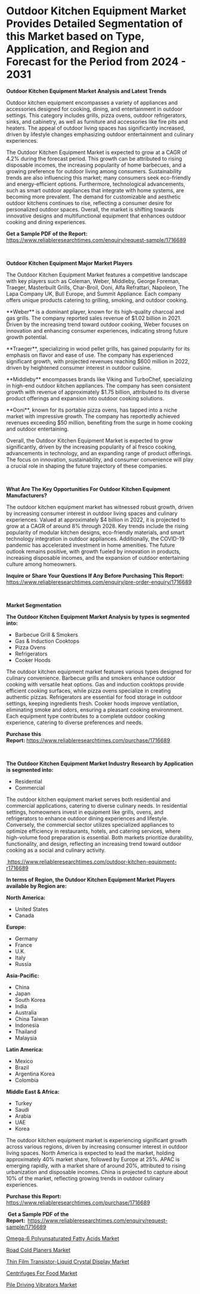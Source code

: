 <p><h1>Outdoor Kitchen Equipment Market Provides Detailed Segmentation of this Market based on Type, Application, and Region and Forecast for the Period from 2024 - 2031</h1></p><p><strong>Outdoor Kitchen Equipment Market Analysis and Latest Trends</strong></p>
<p><p>Outdoor kitchen equipment encompasses a variety of appliances and accessories designed for cooking, dining, and entertainment in outdoor settings. This category includes grills, pizza ovens, outdoor refrigerators, sinks, and cabinetry, as well as furniture and accessories like fire pits and heaters. The appeal of outdoor living spaces has significantly increased, driven by lifestyle changes emphasizing outdoor entertainment and culinary experiences.</p><p>The Outdoor Kitchen Equipment Market is expected to grow at a CAGR of 4.2% during the forecast period. This growth can be attributed to rising disposable incomes, the increasing popularity of home barbecues, and a growing preference for outdoor living among consumers. Sustainability trends are also influencing this market; many consumers seek eco-friendly and energy-efficient options. Furthermore, technological advancements, such as smart outdoor appliances that integrate with home systems, are becoming more prevalent. The demand for customizable and aesthetic outdoor kitchens continues to rise, reflecting a consumer desire for personalized outdoor spaces. Overall, the market is shifting towards innovative designs and multifunctional equipment that enhances outdoor cooking and dining experiences.</p></p>
<p><strong>Get a Sample PDF of the Report:&nbsp;</strong> <a href="https://www.reliableresearchtimes.com/enquiry/request-sample/1716689?utm_campaign=1630&utm_medium=2&utm_source=Github&utm_content=ia&utm_term=13102024&utm_id=outdoor-kitchen-equipment">https://www.reliableresearchtimes.com/enquiry/request-sample/1716689</a></p>
<p>&nbsp;</p>
<p><strong>Outdoor Kitchen Equipment Major Market Players</strong></p>
<p><p>The Outdoor Kitchen Equipment Market features a competitive landscape with key players such as Coleman, Weber, Middleby, George Foreman, Traeger, Masterbuilt Grills, Char-Broil, Ooni, Alfa Refrattari, Napoleon, The Lapa Company UK, Bull Europe, and Summit Appliance. Each company offers unique products catering to grilling, smoking, and outdoor cooking.</p><p>**Weber** is a dominant player, known for its high-quality charcoal and gas grills. The company reported sales revenue of $1.02 billion in 2021. Driven by the increasing trend toward outdoor cooking, Weber focuses on innovation and enhancing consumer experiences, indicating strong future growth potential.</p><p>**Traeger**, specializing in wood pellet grills, has gained popularity for its emphasis on flavor and ease of use. The company has experienced significant growth, with projected revenues reaching $600 million in 2022, driven by heightened consumer interest in outdoor cuisine.</p><p>**Middleby** encompasses brands like Viking and TurboChef, specializing in high-end outdoor kitchen appliances. The company has seen consistent growth with revenue of approximately $1.75 billion, attributed to its diverse product offerings and expansion into outdoor cooking solutions.</p><p>**Ooni**, known for its portable pizza ovens, has tapped into a niche market with impressive growth. The company has reportedly achieved revenues exceeding $50 million, benefiting from the surge in home cooking and outdoor entertaining.</p><p>Overall, the Outdoor Kitchen Equipment Market is expected to grow significantly, driven by the increasing popularity of al fresco cooking, advancements in technology, and an expanding range of product offerings. The focus on innovation, sustainability, and consumer convenience will play a crucial role in shaping the future trajectory of these companies.</p></p>
<p>&nbsp;</p>
<p><strong>What Are The Key Opportunities For Outdoor Kitchen Equipment Manufacturers?</strong></p>
<p><p>The outdoor kitchen equipment market has witnessed robust growth, driven by increasing consumer interest in outdoor living spaces and culinary experiences. Valued at approximately $4 billion in 2022, it is projected to grow at a CAGR of around 8% through 2028. Key trends include the rising popularity of modular kitchen designs, eco-friendly materials, and smart technology integration in outdoor appliances. Additionally, the COVID-19 pandemic has accelerated investment in home amenities. The future outlook remains positive, with growth fueled by innovation in products, increasing disposable incomes, and the expansion of outdoor entertaining culture among homeowners.</p></p>
<p><strong>Inquire or Share Your Questions If Any Before Purchasing This Report:</strong> <a href="https://www.reliableresearchtimes.com/enquiry/pre-order-enquiry/1716689?utm_campaign=1630&utm_medium=2&utm_source=Github&utm_content=ia&utm_term=13102024&utm_id=outdoor-kitchen-equipment">https://www.reliableresearchtimes.com/enquiry/pre-order-enquiry/1716689</a></p>
<p>&nbsp;</p>
<p><strong>Market Segmentation</strong></p>
<p><strong>The Outdoor Kitchen Equipment Market Analysis by types is segmented into:</strong></p>
<p><ul><li>Barbecue Grill & Smokers</li><li>Gas & Induction Cooktops</li><li>Pizza Ovens</li><li>Refrigerators</li><li>Cooker Hoods</li></ul></p>
<p><p>The outdoor kitchen equipment market features various types designed for culinary convenience. Barbecue grills and smokers enhance outdoor cooking with versatile heat options. Gas and induction cooktops provide efficient cooking surfaces, while pizza ovens specialize in creating authentic pizzas. Refrigerators are essential for food storage in outdoor settings, keeping ingredients fresh. Cooker hoods improve ventilation, eliminating smoke and odors, ensuring a pleasant cooking environment. Each equipment type contributes to a complete outdoor cooking experience, catering to diverse preferences and needs.</p></p>
<p><strong>Purchase this Report:&nbsp;</strong><a href="https://www.reliableresearchtimes.com/purchase/1716689?utm_campaign=1630&utm_medium=2&utm_source=Github&utm_content=ia&utm_term=13102024&utm_id=outdoor-kitchen-equipment">https://www.reliableresearchtimes.com/purchase/1716689</a></p>
<p>&nbsp;</p>
<p><strong>The Outdoor Kitchen Equipment Market Industry Research by Application is segmented into:</strong></p>
<p><ul><li>Residential</li><li>Commercial</li></ul></p>
<p><p>The outdoor kitchen equipment market serves both residential and commercial applications, catering to diverse culinary needs. In residential settings, homeowners invest in equipment like grills, ovens, and refrigerators to enhance outdoor dining experiences and lifestyle. Conversely, the commercial sector utilizes specialized appliances to optimize efficiency in restaurants, hotels, and catering services, where high-volume food preparation is essential. Both markets prioritize durability, functionality, and design, reflecting an increasing trend toward outdoor cooking as a social and culinary activity.</p></p>
<p><a href="https://www.reliableresearchtimes.com/outdoor-kitchen-equipment-r1716689?utm_campaign=1630&utm_medium=2&utm_source=Github&utm_content=ia&utm_term=13102024&utm_id=outdoor-kitchen-equipment">&nbsp;https://www.reliableresearchtimes.com/outdoor-kitchen-equipment-r1716689</a></p>
<p><strong>In terms of Region, the Outdoor Kitchen Equipment Market Players available by Region are:</strong></p>
<p>
    <p> <strong> North America: </strong>
        <ul>
            <li>United States</li>
            <li>Canada</li>
        </ul>
        </p> 
    <p> <strong> Europe: </strong>
        <ul>
            <li>Germany</li>
            <li>France</li>
            <li>U.K.</li>
            <li>Italy</li>
            <li>Russia</li>
        </ul>
        </p> 
    <p> <strong> Asia-Pacific: </strong>
        <ul>
            <li>China</li>
            <li>Japan</li>
            <li>South Korea</li>
            <li>India</li>
            <li>Australia</li>
            <li>China Taiwan</li>
            <li>Indonesia</li>
            <li>Thailand</li>
            <li>Malaysia</li>
        </ul>
        </p> 
    <p> <strong> Latin America: </strong>
        <ul>
            <li>Mexico</li>
            <li>Brazil</li>
            <li>Argentina Korea</li>
            <li>Colombia</li>
        </ul>
        </p> 
    <p> <strong> Middle East & Africa: </strong>
        <ul>
            <li>Turkey</li>
            <li>Saudi</li>
            <li>Arabia</li>
            <li>UAE</li>
            <li>Korea</li>
        </ul>
    </p>
    </p>
<p><p>The outdoor kitchen equipment market is experiencing significant growth across various regions, driven by increasing consumer interest in outdoor living spaces. North America is expected to lead the market, holding approximately 40% market share, followed by Europe at 25%. APAC is emerging rapidly, with a market share of around 20%, attributed to rising urbanization and disposable incomes. China is projected to capture about 10% of the market, reflecting growing trends in outdoor culinary experiences.</p></p>
<p><strong>Purchase this Report: </strong><a href="https://www.reliableresearchtimes.com/purchase/1716689?utm_campaign=1630&utm_medium=2&utm_source=Github&utm_content=ia&utm_term=13102024&utm_id=outdoor-kitchen-equipment">https://www.reliableresearchtimes.com/purchase/1716689</a></p>
<p>&nbsp;<strong>Get a Sample PDF of the Report:&nbsp;&nbsp;</strong><a href="https://www.reliableresearchtimes.com/enquiry/request-sample/1716689?utm_campaign=1630&utm_medium=2&utm_source=Github&utm_content=ia&utm_term=13102024&utm_id=outdoor-kitchen-equipment">https://www.reliableresearchtimes.com/enquiry/request-sample/1716689</a></p>
<p><strong></strong></p>
<p><p><a href="https://www.linkedin.com/pulse/omega-6-polyunsaturated-fatty-acids-ecosystem-mapping-innovation-rlwee?utm_campaign=1630&utm_medium=2&utm_source=Github&utm_content=ia&utm_term=13102024&utm_id=outdoor-kitchen-equipment">Omega-6 Polyunsaturated Fatty Acids Market</a></p><p><a href="https://www.linkedin.com/pulse/road-cold-planers-market-matrix-applications-constructionpavement-iejte?utm_campaign=1630&utm_medium=2&utm_source=Github&utm_content=ia&utm_term=13102024&utm_id=outdoor-kitchen-equipment">Road Cold Planers Market</a></p><p><a href="https://www.linkedin.com/pulse/global-thin-film-transistor-liquid-crystal-display-market-fvv7e?utm_campaign=1630&utm_medium=2&utm_source=Github&utm_content=ia&utm_term=13102024&utm_id=outdoor-kitchen-equipment">Thin Film Transistor-Liquid Crystal Display Market</a></p><p><a href="https://www.linkedin.com/pulse/global-centrifuges-food-market-landscape-future-trends-strategic-nubpe?utm_campaign=1630&utm_medium=2&utm_source=Github&utm_content=ia&utm_term=13102024&utm_id=outdoor-kitchen-equipment">Centrifuges For Food Market</a></p><p><a href="https://www.linkedin.com/pulse/strategic-insights-global-pile-driving-vibrators-market-trends-ir4te?utm_campaign=1630&utm_medium=2&utm_source=Github&utm_content=ia&utm_term=13102024&utm_id=outdoor-kitchen-equipment">Pile Driving Vibrators Market</a></p></p>